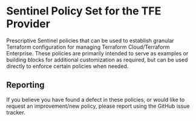 # Sentinel Policy Set for the TFE Provider
Prescriptive Sentinel policies that can be used to establish granular Terraform configuration for managing Terraform Cloud/Terraform Enterprise. These policies are primarily intended to serve as examples or building blocks for additional customization as required, but can be used directly to enforce certain policies when needed. 

## Reporting
If you believe you have found a defect in these policies, or would like to request an improvement/new policy, please report using the GitHub issue tracker.